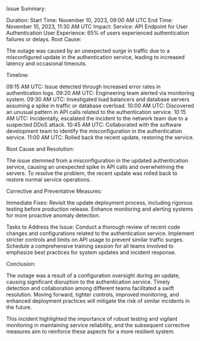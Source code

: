 
Issue Summary:

Duration:
Start Time: November 10, 2023, 09:00 AM UTC
End Time: November 10, 2023, 11:30 AM UTC
Impact:
Service: API Endpoint for User Authentication
User Experience: 65% of users experienced authentication failures or delays.
Root Cause:

The outage was caused by an unexpected surge in traffic due to a misconfigured update in the authentication service, leading to increased latency and occasional timeouts.

Timeline:

09:15 AM UTC:
Issue detected through increased error rates in authentication logs.
09:20 AM UTC:
Engineering team alerted via monitoring system.
09:30 AM UTC:
Investigated load balancers and database servers assuming a spike in traffic or database overload.
10:00 AM UTC:
Discovered an unusual pattern in API calls related to the authentication service.
10:15 AM UTC:
Incidentally, escalated the incident to the network team due to a suspected DDoS attack.
10:45 AM UTC:
Collaborated with the software development team to identify the misconfiguration in the authentication service.
11:00 AM UTC:
Rolled back the recent update, restoring the service.

Root Cause and Resolution:

The issue stemmed from a misconfiguration in the updated authentication service, causing an unexpected spike in API calls and overwhelming the servers. To resolve the problem, the recent update was rolled back to restore normal service operations.

Corrective and Preventative Measures:

Immediate Fixes:
Revisit the update deployment process, including rigorous testing before production release.
Enhance monitoring and alerting systems for more proactive anomaly detection.

Tasks to Address the Issue:
Conduct a thorough review of recent code changes and configurations related to the authentication service.
Implement stricter controls and limits on API usage to prevent similar traffic surges.
Schedule a comprehensive training session for all teams involved to emphasize best practices for system updates and incident response.

Conclusion:

The outage was a result of a configuration oversight during an update, causing significant disruption to the authentication service. Timely detection and collaboration among different teams facilitated a swift resolution. Moving forward, tighter controls, improved monitoring, and enhanced deployment practices will mitigate the risk of similar incidents in the future.

This incident highlighted the importance of robust testing and vigilant monitoring in maintaining service reliability, and the subsequent corrective measures aim to reinforce these aspects for a more resilient system.
